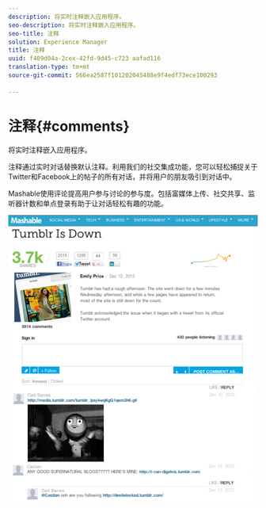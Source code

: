 ```yaml
---
description: 将实时注释嵌入应用程序。
seo-description: 将实时注释嵌入应用程序。
seo-title: 注释
solution: Experience Manager
title: 注释
uuid: f409d04a-2cex-42fd-9d45-c723 aafad116
translation-type: tm+mt
source-git-commit: 566ea2587f101202045488e9f4edf73ece100293

---
```



# 注释{#comments}

将实时注释嵌入应用程序。

注释通过实时对话替换默认注释。利用我们的社交集成功能，您可以轻松捕捉关于Twitter和Facebook上的帖子的所有对话，并将用户的朋友吸引到对话中。

Mashable使用评论提高用户参与讨论的参与度。包括富媒体上传、社交共享、监听器计数和单点登录有助于让对话轻松有趣的功能。

![](assets/CommentsMashable.png)

<!-- 

c_comments_app.dita

 -->

